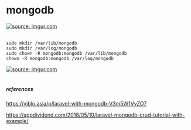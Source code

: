 # mongodb
<a href="https://imgur.com/iYdSKIb"><img src="https://i.imgur.com/iYdSKIb.png" title="source: imgur.com" /></a><br/><br/>
```
sudo mkdir /var/lib/mongodb
sudo mkdir /var/log/mongodb
sudo chown -R mongodb:mongodb /var/lib/mongodb
chown -R mongodb:mongodb /var/log/mongodb
```
<a href="https://imgur.com/ddmEKaK"><img src="https://i.imgur.com/ddmEKaK.png" title="source: imgur.com" /></a><br/><br/>

##### references
https://viblo.asia/p/laravel-with-mongodb-V3m5W1VyZO7

https://appdividend.com/2018/05/10/laravel-mongodb-crud-tutorial-with-example/
